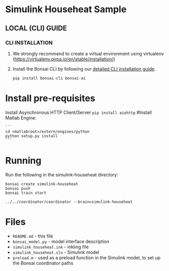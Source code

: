# Simulink Househeat Sample

## LOCAL (CLI) GUIDE

### CLI INSTALLATION
1. We strongly recommend to create a virtual environment using virtualenv (https://virtualenv.pypa.io/en/stable/installation/)
2. Install the Bonsai CLI by following our [detailed CLI installation guide](http://docs.bons.ai/guides/cli-guide.html).

    ```
    pip install bonsai-cli bonsai-ai
    ```

# Install pre-requisites

Install Asynchronous HTTP Client/Server
    ```
    pip install aiohttp
    ```
#Install Matlab Engine: 

    ```
    cd <matlabroot>/extern/engines/python
    python setup.py install
    ```

# Running

Run the following in the simulink-househeat directory:

    bonsai create simulink-househeat
    bonsai push
    bonsai train start

    ../../coordinator/coordinator --brain=simulink-househeat

# Files

* `README.md` - this file
* `bonsai_model.py` - model interface description
* `simulink_househeat.ink` - inkling file
* `simulink_househeat.slx` - Simulink model
* `preload.m` - used as a preload function in the Simulink model, to set up the Bonsai coordinator paths
